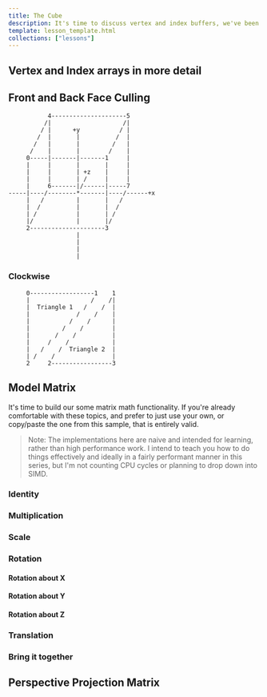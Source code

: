 ```yaml
---
title: The Cube
description: It's time to discuss vertex and index buffers, we've been able to get by without them until now, but if we want to draw models, it's the most straight forward way. We'll also need to cover depth so that we don't render objects triangles farther away from the camera on top of triangles closer to the camera.
template: lesson_template.html
collections: ["lessons"]
---
```


## Vertex and Index arrays in more detail



## Front and Back Face Culling


```
           4---------------------5
          /|                    /|
         / |      +y           / |
        /  |       |          /  |
       /   |       |         /   |
      /    |       |        /    |
     0-----|-------|-------1     |
     |     |       |       |     |
     |     |       | +z    |     |
     |     |       | /     |     |
     |     6-------|/------|-----7
-----|----/--------*-------|----/------+x
     |   /         |       |   /
     |  /          |       |  /
     | /           |       | /
     |/            |       |/
     2---------------------3
                   |
                   |
                   |
                   |

```


### Clockwise


```
     0------------------1    1
     |                 /    /|
     |  Triangle 1   /    /  |
     |             /    /    |
     |           /    /      |
     |         /    /        |
     |       /    /          |
     |     /    /            |
     |   /    /  Triangle 2  |
     | /    /                |
     2     2-----------------3
```

## Model Matrix

It's time to build our some matrix math functionality. If you're already comfortable with these topics, and prefer to just use your own, or copy/paste the one from this sample, that is entirely valid. 

> Note: The implementations here are naive and intended for learning, rather than high performance work. I intend to teach you how to do things effectively and ideally in a fairly performant manner in this series, but I'm not counting CPU cycles or planning to drop down into SIMD.



### Identity

### Multiplication

### Scale

### Rotation

#### Rotation about X

#### Rotation about Y

#### Rotation about Z

### Translation

### Bring it together

## Perspective Projection Matrix
